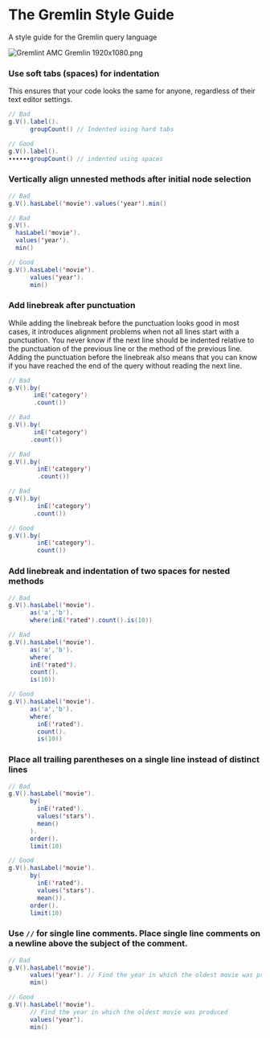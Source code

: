 

# The Gremlin Style Guide
A style guide for the Gremlin query language

![Gremlint AMC Gremlin 1920x1080.png](https://cdn.steemitimages.com/DQmSYAxsBQJPxfxzA5HFXzsPSmTTQiNGoeWY143WXpjLQ4X/Gremlint%20AMC%20Gremlin%201920x1080.png)

### Use soft tabs (spaces) for indentation
This ensures that your code looks the same for anyone, regardless of their text editor settings.
```Java
// Bad
g.V().label().
      groupCount() // Indented using hard tabs

// Good
g.V().label().
∙∙∙∙∙∙groupCount() // indented using spaces
```

### Vertically align unnested methods after initial node selection
```Java
// Bad
g.V().hasLabel('movie').values('year').min()

// Bad
g.V().
  hasLabel('movie').
  values('year').
  min()

// Good
g.V().hasLabel('movie').
      values('year').
      min()
```

### Add linebreak after punctuation
While adding the linebreak before the punctuation looks good in most cases, it introduces alignment problems when not all lines start with a punctuation. You never know if the next line should be indented relative to the punctuation of the previous line or the method of the previous line. Adding the punctuation before the linebreak also means that you can know if you have reached the end of the query without reading the next line.
```Java
// Bad
g.V().by(
       inE('category')
       .count())

// Bad
g.V().by(
       inE('category')
      .count())

// Bad
g.V().by(
        inE('category')
        .count())

// Bad
g.V().by(
        inE('category')
       .count())

// Good
g.V().by(
        inE('category').
        count())
```

### Add linebreak and indentation of two spaces for nested methods
```Java
// Bad
g.V().hasLabel('movie').
      as('a','b').
      where(inE('rated').count().is(10))

// Bad
g.V().hasLabel('movie').
      as('a','b').
      where(
      inE('rated').
      count().
      is(10))

// Good
g.V().hasLabel('movie').
      as('a','b').
      where(
        inE('rated').
        count().
        is(10))
```

### Place all trailing parentheses on a single line instead of distinct lines

```Java
// Bad
g.V().hasLabel('movie').
      by(
        inE('rated').
        values('stars').
        mean()
      ).
      order().
      limit(10)

// Good
g.V().hasLabel('movie').
      by(
        inE('rated').
        values('stars').
        mean()).
      order().
      limit(10)
```

### Use `//` for single line comments. Place single line comments on a newline above the subject of the comment.
```Java
// Bad
g.V().hasLabel('movie').
      values('year'). // Find the year in which the oldest movie was produced
      min()

// Good
g.V().hasLabel('movie').
      // Find the year in which the oldest movie was produced
      values('year').
      min()
```